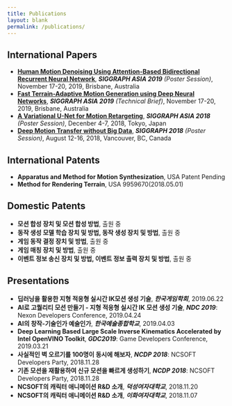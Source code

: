 ```yaml
---
title: Publications
layout: blank
permalink: /publications/
---
```


## International Papers
* [**Human Motion Denoising Using Attention-Based Bidirectional Recurrent Neural Network**](https://www.youtube.com/watch?v=-E_CfjWCJ6A), ***SIGGRAPH ASIA 2019*** *(Poster Session)*, November 17-20, 2019, Brisbane, Australia
* [**Fast Terrain-Adaptive Motion Generation using Deep Neural Networks**](https://www.youtube.com/watch?v=4DpwvWe9hOM), ***SIGGRAPH ASIA 2019*** *(Technical Brief)*, November 17-20, 2019, Brisbane, Australia
* [**A Variational U-Net for Motion Retargeting**](https://www.youtube.com/watch?v=Kv2ayFELxHg&t=95s), ***SIGGRAPH ASIA 2018*** *(Poster Session)*, Decenber 4-7, 2018, Tokyo, Japan
* [**Deep Motion Transfer without Big Data**](https://www.youtube.com/watch?v=hrARRDrawIQ&t=15s), ***SIGGRAPH 2018*** *(Poster Session)*, August 12-16, 2018, Vancouver, BC, Canada

## International Patents
* **Apparatus and Method for Motion Synthesization**, USA Patent Pending
* **Method for Rendering Terrain**, USA 9959670(2018.05.01)

## Domestic Patents
* **모션 합성 장치 및 모션 합성 방법**, 출원 중
* **동작 생성 모델 학습 장치 및 방법, 동작 생성 장치 및 방법**, 출원 중
* **게임 동작 결정 장치 및 방법**, 출원 중
* **게임 매칭 장치 및 방법**, 출원 중
* **이벤트 정보 송신 장치 및 방법, 이벤트 정보 출력 장치 및 방법**, 출원 중

## Presentations
* **딥러닝을 활용한 지형 적응형 실시간 IK모션 생성 기술**, ***한국게임학회***, 2019.06.22
* **AI로 고퀄리티 모션 만들기 - 지형 적응형 실시간 IK 모션 생성 기술**, ***NDC 2019***: Nexon Developers Conference, 2019.04.24
* **AI의 창작-기술인가 예술인가**, ***한국예술종합학교***, 2019.04.03
* **Deep Learning Based Large Scale Inverse Kinematics Accelerated by Intel OpenVINO Toolkit**, ***GDC2019***: Game Developers Conference, 2019.03.21
* **사실적인 벽 오르기를 100명이 동시에 해보자**, ***NCDP 2018***: NCSOFT Developers Party, 2018.11.28
* **기존 모션을 재활용하여 신규 모션을 빠르게 생성하기**, ***NCDP 2018***: NCSOFT Developers Party, 2018.11.28
* **NCSOFT의 캐릭터 애니메이션 R&D 소개**, ***덕성여자대학교***, 2018.11.20
* **NCSOFT의 캐릭터 애니메이션 R&D 소개**, ***이화여자대학교***, 2018.11.07
